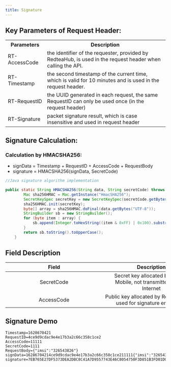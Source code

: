 ```yaml
---
title: Signature
---
```

## Key Parameters of Request Header:

<table>
    <tr>
        <th>Parameters</th>
        <th>Description</th>
    </tr>
    <tr>
        <td>RT-AccessCode</td>
        <td>the identifier of the requester, provided by RedteaHub, is used in the request header when calling the API.</td>
    </tr>
    <tr>
        <td>RT-Timestamp</td>
        <td>the second timestamp of the current time, which is valid for 10 minutes and is used in the request header.</td>
    </tr>
    <tr>
        <td>RT-RequestID</td>
        <td>the UUID generated in each request, the same RequestID can only be used once (in the request header)</td>
    </tr>
    <tr>
        <td>RT-Signature</td>
        <td>packet signature result, which is case insensitive and used in request header</td>
    </tr>
</table>

## Signature Calculation:
### Calculation by HMACSHA256:
- signData = Timestamp + RequestID + AccessCode + RequestBody
- signature = HMACSHA256(signData, SecretCode)

```java
//Java signature algorithm implementation

public static String HMACSHA256(String data, String secretCode) throws Exception {
        Mac sha256HMAC = Mac.getInstance("HmacSHA256");
        SecretKeySpec secretKey = new SecretKeySpec(secretCode.getBytes("UTF-8"), "HmacSHA256");
        sha256HMAC.init(secretKey);
        byte[] array = sha256HMAC.doFinal(data.getBytes("UTF-8"));
        StringBuilder sb = new StringBuilder();
        for (byte item : array) {
            sb.append(Integer.toHexString((item & 0xFF) | 0x100).substring(1, 3));
        }
        return sb.toString().toUpperCase();
    }

```

## Field Description

|  <div style="width:290px">Field</div>   |  <div style="width:290px">Description</div> |
|  :----:  | :----:  |
| SecretCode  | Secret key allocated by Redtea Mobile, not transmitted via the Internet |
| AccessCode  | Public key allocated by Redtea Mobile, used for signature encryption |

## Signature Demo
```
Timestamp=1628670421
RequestID=4ce9d9cdac9e4e17b3a2c66c358c1ce2
AccessCode=11111
SecretCode=1111
RequestBody={"imsi":"326543826"}
signData=16286704214ce9d9cdac9e4e17b3a2c66c358c1ce211111{"imsi":"326543826"}
signature=7EB765E27DF5373DEA2DBC8C41A7D9557743E46C8054750F3D851B3FD01D0835